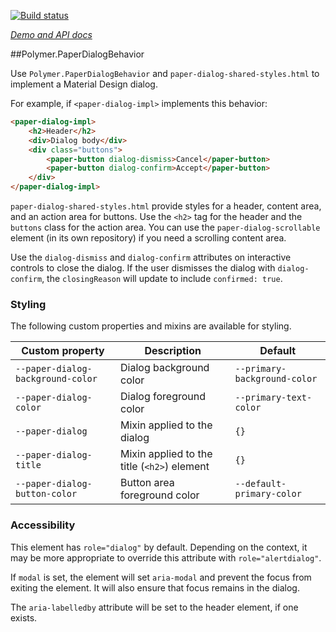 
<!---

This README is automatically generated from the comments in these files:
paper-dialog-behavior.html

Edit those files, and our readme bot will duplicate them over here!
Edit this file, and the bot will squash your changes :)

The bot does some handling of markdown. Please file a bug if it does the wrong
thing! https://github.com/PolymerLabs/tedium/issues

-->

[![Build status](https://travis-ci.org/PolymerElements/paper-dialog-behavior.svg?branch=master)](https://travis-ci.org/PolymerElements/paper-dialog-behavior)

_[Demo and API docs](https://elements.polymer-project.org/elements/paper-dialog-behavior)_


##Polymer.PaperDialogBehavior

Use `Polymer.PaperDialogBehavior` and `paper-dialog-shared-styles.html` to implement a Material Design
dialog.

For example, if `<paper-dialog-impl>` implements this behavior:

```html
<paper-dialog-impl>
    <h2>Header</h2>
    <div>Dialog body</div>
    <div class="buttons">
        <paper-button dialog-dismiss>Cancel</paper-button>
        <paper-button dialog-confirm>Accept</paper-button>
    </div>
</paper-dialog-impl>
```

`paper-dialog-shared-styles.html` provide styles for a header, content area, and an action area for buttons.
Use the `<h2>` tag for the header and the `buttons` class for the action area. You can use the
`paper-dialog-scrollable` element (in its own repository) if you need a scrolling content area.

Use the `dialog-dismiss` and `dialog-confirm` attributes on interactive controls to close the
dialog. If the user dismisses the dialog with `dialog-confirm`, the `closingReason` will update
to include `confirmed: true`.

### Styling

The following custom properties and mixins are available for styling.

| Custom property | Description | Default |
| --- | --- | --- |
| `--paper-dialog-background-color` | Dialog background color | `--primary-background-color` |
| `--paper-dialog-color` | Dialog foreground color | `--primary-text-color` |
| `--paper-dialog` | Mixin applied to the dialog | `{}` |
| `--paper-dialog-title` | Mixin applied to the title (`<h2>`) element | `{}` |
| `--paper-dialog-button-color` | Button area foreground color | `--default-primary-color` |

### Accessibility

This element has `role="dialog"` by default. Depending on the context, it may be more appropriate
to override this attribute with `role="alertdialog"`.

If `modal` is set, the element will set `aria-modal` and prevent the focus from exiting the element.
It will also ensure that focus remains in the dialog.

The `aria-labelledby` attribute will be set to the header element, if one exists.


